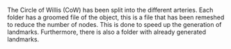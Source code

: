 The Circle of Willis (CoW) has been split into the different arteries. Each folder has a groomed file of the object, this is a file that has been remeshed to reduce the number of nodes. This is done to speed up the generation of landmarks. Furthermore, there is also a folder with already generated landmarks. 
